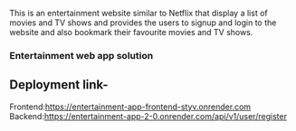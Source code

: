 This is an entertainment website similar to Netflix that display a list of movies and TV shows and provides the users to signup and login to the website and also bookmark their favourite movies and TV shows.
### Entertainment web app solution 
## Deployment link-
Frontend:https://entertainment-app-frontend-styv.onrender.com 
Backend:https://entertainment-app-2-0.onrender.com/api/v1/user/register
 
